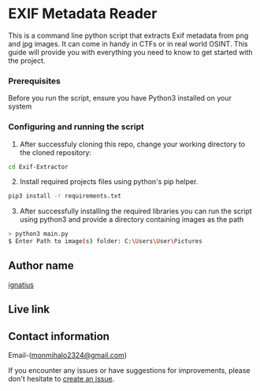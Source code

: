 # EXIF Metadata Reader

This is a command line python script that extracts Exif metadata from png and jpg images. It can come in handy in CTFs or in real world OSINT. This guide will provide you with everything you need to know to get started with the project.


### Prerequisites

Before you run the script, ensure you have Python3 installed on your system

### Configuring and running the script

1. After successfuly cloning this repo, change your working directory to the cloned repository:

```bash
cd Exif-Extractor
```

2. Install required projects files using python's pip helper.
```bash
pip3 install -r requirements.txt
```

3. After successfully installing the required libraries you can run the script using python3 and provide a directory containing images as the path
```bash
> python3 main.py
$ Enter Path to image(s) folder: C:\Users\User\Pictures
```

## Author name
[ignatius](https://github.com/monty-iggy-xtius/Exif-Extractor.git)

## Live link
## Contact information
Email-(monmihalo2324@gmail.com)

If you encounter any issues or have suggestions for improvements, please don't hesitate to [create an issue](https://github.com/monty-iggy-xtius/Exif-Extractor/issues).